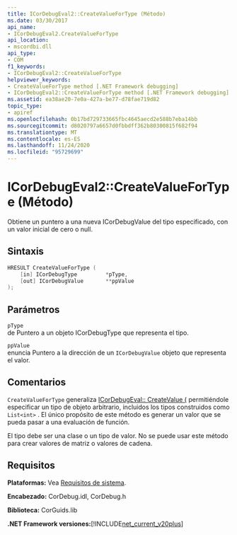 ```yaml
---
title: ICorDebugEval2::CreateValueForType (Método)
ms.date: 03/30/2017
api_name:
- ICorDebugEval2.CreateValueForType
api_location:
- mscordbi.dll
api_type:
- COM
f1_keywords:
- ICorDebugEval2::CreateValueForType
helpviewer_keywords:
- CreateValueForType method [.NET Framework debugging]
- ICorDebugEval2::CreateValueForType method [.NET Framework debugging]
ms.assetid: ea38ae20-7e0a-427a-be77-d78fae719d82
topic_type:
- apiref
ms.openlocfilehash: 0b17bd729733665fbc4645aecd2e588b7eba14bb
ms.sourcegitcommit: d8020797a6657d0fbbdff362b80300815f682f94
ms.translationtype: MT
ms.contentlocale: es-ES
ms.lasthandoff: 11/24/2020
ms.locfileid: "95729699"
---
```

# <a name="icordebugeval2createvaluefortype-method"></a>ICorDebugEval2::CreateValueForType (Método)

Obtiene un puntero a una nueva ICorDebugValue del tipo especificado, con un valor inicial de cero o null.  
  
## <a name="syntax"></a>Sintaxis  
  
```cpp  
HRESULT CreateValueForType (  
    [in] ICorDebugType         *pType,  
    [out] ICorDebugValue       **ppValue  
);  
```  
  
## <a name="parameters"></a>Parámetros  

 `pType`  
 de Puntero a un objeto ICorDebugType que representa el tipo.  
  
 `ppValue`  
 enuncia Puntero a la dirección de un `ICorDebugValue` objeto que representa el valor.  
  
## <a name="remarks"></a>Comentarios  

 `CreateValueForType` generaliza [ICorDebugEval:: CreateValue (](icordebugeval-createvalue-method.md) permitiéndole especificar un tipo de objeto arbitrario, incluidos los tipos construidos como `List<int>` . El único propósito de este método es generar un valor que se pueda pasar a una evaluación de función.  
  
 El tipo debe ser una clase o un tipo de valor. No se puede usar este método para crear valores de matriz o valores de cadena.  
  
## <a name="requirements"></a>Requisitos  

 **Plataformas:** Vea [Requisitos de sistema](../../get-started/system-requirements.md).  
  
 **Encabezado:** CorDebug.idl, CorDebug.h  
  
 **Biblioteca:** CorGuids.lib  
  
 **.NET Framework versiones:**[!INCLUDE[net_current_v20plus](../../../../includes/net-current-v20plus-md.md)]
